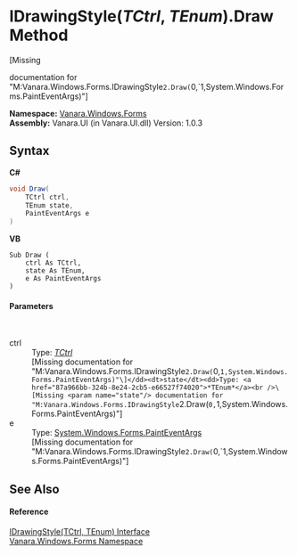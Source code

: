 # IDrawingStyle(*TCtrl*, *TEnum*).Draw Method 
 

\[Missing <summary> documentation for "M:Vanara.Windows.Forms.IDrawingStyle`2.Draw(`0,`1,System.Windows.Forms.PaintEventArgs)"\]

**Namespace:**&nbsp;<a href="c580cf52-4028-70db-28d0-f9b1abc03861">Vanara.Windows.Forms</a><br />**Assembly:**&nbsp;Vanara.UI (in Vanara.UI.dll) Version: 1.0.3

## Syntax

**C#**<br />
``` C#
void Draw(
	TCtrl ctrl,
	TEnum state,
	PaintEventArgs e
)
```

**VB**<br />
``` VB
Sub Draw ( 
	ctrl As TCtrl,
	state As TEnum,
	e As PaintEventArgs
)
```


#### Parameters
&nbsp;<dl><dt>ctrl</dt><dd>Type: <a href="87a966bb-324b-8e24-2cb5-e66527f74020">*TCtrl*</a><br />\[Missing <param name="ctrl"/> documentation for "M:Vanara.Windows.Forms.IDrawingStyle`2.Draw(`0,`1,System.Windows.Forms.PaintEventArgs)"\]</dd><dt>state</dt><dd>Type: <a href="87a966bb-324b-8e24-2cb5-e66527f74020">*TEnum*</a><br />\[Missing <param name="state"/> documentation for "M:Vanara.Windows.Forms.IDrawingStyle`2.Draw(`0,`1,System.Windows.Forms.PaintEventArgs)"\]</dd><dt>e</dt><dd>Type: <a href="http://msdn2.microsoft.com/en-us/library/1yfbfys7" target="_blank">System.Windows.Forms.PaintEventArgs</a><br />\[Missing <param name="e"/> documentation for "M:Vanara.Windows.Forms.IDrawingStyle`2.Draw(`0,`1,System.Windows.Forms.PaintEventArgs)"\]</dd></dl>

## See Also


#### Reference
<a href="87a966bb-324b-8e24-2cb5-e66527f74020">IDrawingStyle(TCtrl, TEnum) Interface</a><br /><a href="c580cf52-4028-70db-28d0-f9b1abc03861">Vanara.Windows.Forms Namespace</a><br />
